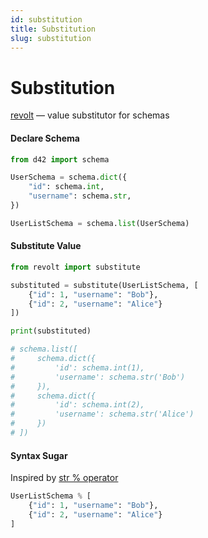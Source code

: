 ```yaml
---
id: substitution
title: Substitution
slug: substitution
---
```

# Substitution

[revolt](https://pypi.org/project/revolt/) — value substitutor for schemas

#### Declare Schema

```python
from d42 import schema

UserSchema = schema.dict({
    "id": schema.int,
    "username": schema.str,
})

UserListSchema = schema.list(UserSchema)
```

#### Substitute Value

```python
from revolt import substitute

substituted = substitute(UserListSchema, [
    {"id": 1, "username": "Bob"},
    {"id": 2, "username": "Alice"}
])

print(substituted)

# schema.list([
#     schema.dict({
#         'id': schema.int(1),
#         'username': schema.str('Bob')
#     }),
#     schema.dict({
#         'id': schema.int(2),
#         'username': schema.str('Alice')
#     })
# ])
```

#### Syntax Sugar

Inspired by [str % operator](https://docs.python.org/3/library/stdtypes.html#printf-style-string-formatting)

```python
UserListSchema % [
    {"id": 1, "username": "Bob"},
    {"id": 2, "username": "Alice"}
]
```
